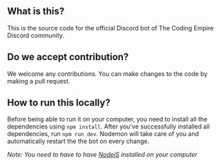 ## What is this?

This is the source code for the official Discord bot of The Coding Empire Discord community.
## Do we accept contribution?

We welcome any contributions. You can make changes to the code by making a pull request.
## How to run this locally?

Before being able to run it on your computer, you need to install all the dependencies using `npm install`.
After you've successfully installed all dependencies, run `npm run dev`. Nodemon will take care of you and automatically restart the the bot on every change.

*Note: You need to have to have [NodejS](https://nodejs.org/en/download) installed on your computer*